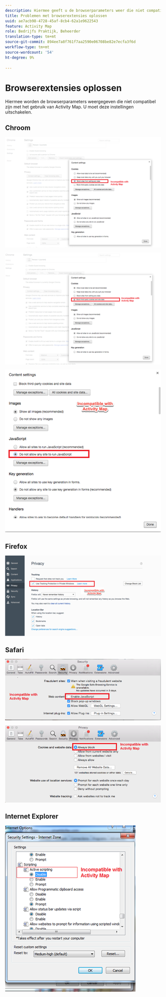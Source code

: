 ```yaml
---
description: Hiermee geeft u de browserparameters weer die niet compatibel zijn met het gebruik van Activity Map. U moet deze instellingen uitschakelen.
title: Problemen met browserextensies oplossen
uuid: ae7acb98-4728-45af-8cb4-62a1e9622543
feature: Activity Map
role: Bedrijfs Praktijk, Beheerder
translation-type: tm+mt
source-git-commit: 894ee7a8f761f7aa2590e06708be82e7ecfa3f6d
workflow-type: tm+mt
source-wordcount: '54'
ht-degree: 9%

---
```



# Browserextensies oplossen

Hiermee worden de browserparameters weergegeven die niet compatibel zijn met het gebruik van Activity Map. U moet deze instellingen uitschakelen.

## Chroom

![](assets/Chrome1.png)

![](assets/Chrome2.png)

![](assets/Chrome3.png)

## Firefox

![](assets/Firefox.png)

## Safari

![](assets/Safari1.png)

![](assets/Safari2.png)

## Internet Explorer

![](assets/IE1.png)
